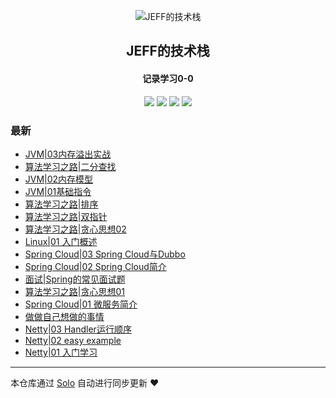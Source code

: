 <p align="center"><img alt="JEFF的技术栈" src="https://static.b3log.org/images/brand/solo-32.png"></p><h2 align="center">
JEFF的技术栈
</h2>

<h4 align="center">记录学习0-0</h4>
<p align="center"><a title="JEFF的技术栈" target="_blank" href="https://github.com/qq692310342/solo-blog"><img src="https://img.shields.io/github/last-commit/qq692310342/solo-blog.svg?style=flat-square&color=FF9900"></a>
<a title="GitHub repo size in bytes" target="_blank" href="https://github.com/qq692310342/solo-blog"><img src="https://img.shields.io/github/repo-size/qq692310342/solo-blog.svg?style=flat-square"></a>
<a title="Solo Version" target="_blank" href="https://github.com/b3log/solo/releases"><img src="https://img.shields.io/badge/solo-3.6.3-f1e05a.svg?style=flat-square&color=blueviolet"></a>
<a title="Hits" target="_blank" href="https://github.com/b3log/hits"><img src="https://hits.b3log.org/qq692310342/solo-blog.svg"></a></p>

### 最新

* [JVM|03内存溢出实战](http://www.jeffcc.top/articles/2019/08/16/1565924646868.html)
* [算法学习之路|二分查找](http://www.jeffcc.top/articles/2019/08/15/1565861147862.html)
* [JVM|02内存模型](http://www.jeffcc.top/articles/2019/08/15/1565849538850.html)
* [JVM|01基础指令](http://www.jeffcc.top/articles/2019/08/15/1565833163810.html)
* [算法学习之路|排序](http://www.jeffcc.top/articles/2019/08/14/1565767899908.html)
* [算法学习之路|双指针](http://www.jeffcc.top/articles/2019/08/14/1565767241127.html)
* [算法学习之路|贪心思想02](http://www.jeffcc.top/articles/2019/08/13/1565689711160.html)
* [Linux|01 入门概述](http://www.jeffcc.top/articles/2019/08/13/1565667411590.html)
* [Spring Cloud|03 Spring Cloud与Dubbo](http://www.jeffcc.top/articles/2019/08/13/1565662365670.html)
* [Spring Cloud|02 Spring Cloud简介](http://www.jeffcc.top/articles/2019/08/13/1565658995826.html)
* [面试|Spring的常见面试题](http://www.jeffcc.top/articles/2019/08/12/1565618729945.html)
* [算法学习之路|贪心思想01](http://www.jeffcc.top/articles/2019/08/12/1565581889329.html)
* [Spring Cloud|01 微服务简介](http://www.jeffcc.top/articles/2019/08/12/1565577772679.html)
* [做做自己想做的事情](http://www.jeffcc.top/articles/2019/08/10/1565425380569.html)
* [Netty|03 Handler运行顺序](http://www.jeffcc.top/articles/2019/08/10/1565412656919.html)
* [Netty|02 easy example](http://www.jeffcc.top/articles/2019/08/10/1565412597221.html)
* [Netty|01 入门学习](http://www.jeffcc.top/articles/2019/08/10/1565412546888.html)



---

本仓库通过 [Solo](https://github.com/b3log/solo) 自动进行同步更新 ❤️ 